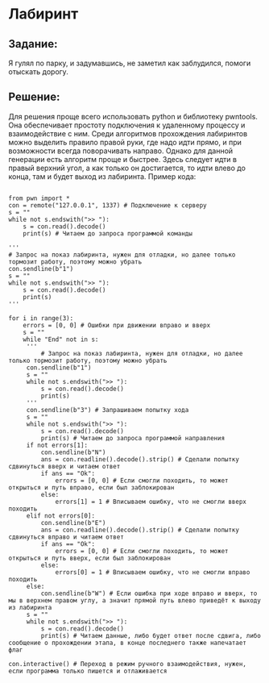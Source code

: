 <h1>Лабиринт</h1>

<h2>Задание:</h2>
Я гулял по парку, и задумавшись, не заметил как заблудился, помоги отыскать дорогу.<br>

<h2>Решение:</h2>
Для решения проще всего использовать python и библиотеку pwntools. Она обеспечивает простоту подключения к удаленному процессу и взаимодействие с ним. Среди алгоритмов прохождения лабиринтов можно выделить правило правой руки, где надо идти прямо, и при возможности всегда поворачивать направо. Однако для данной генерации есть алгоритм проще и быстрее. Здесь следует идти в правый верхний угол, а как только он достигается, то идти влево до конца, там и будет выход из лабиринта. Пример кода:

<pre lang="python">
<code>
from pwn import *
con = remote("127.0.0.1", 1337) # Подключение к серверу
s = ""
while not s.endswith(">> "):
    s = con.read().decode()
    print(s) # Читаем до запроса программой команды
  
'''
# Запрос на показ лабиринта, нужен для отладки, но далее только тормозит работу, поэтому можно убрать  
con.sendline(b"1")
s = ""
while not s.endswith(">> "):
    s = con.read().decode()
    print(s)
''' 
  
for i in range(3):    		 
    errors = [0, 0] # Ошибки при движении вправо и вверх
    s = ""
    while "End" not in s:
   	 '''
         # Запрос на показ лабиринта, нужен для отладки, но далее только тормозит работу, поэтому можно убрать
   	 con.sendline(b"1")
   	 s = ""
   	 while not s.endswith(">> "):
   		 s = con.read().decode()
   		 print(s)
   	 '''
   	 con.sendline(b"3") # Запрашиваем попытку хода
   	 s = ""
   	 while not s.endswith(">> "):
   		 s = con.read().decode()
   		 print(s) # Читаем до запроса программой направления
   	 if not errors[1]:
   		 con.sendline(b"N")
   		 ans = con.readline().decode().strip() # Сделали попытку сдвинуться вверх и читаем ответ
   		 if ans == "Ok":
       		 errors = [0, 0] # Если смогли походить, то может открыться и путь вправо, если был заблокирован
   		 else:
       		 errors[1] = 1 # Вписываем ошибку, что не смогли вверх походить
   	 elif not errors[0]:
   		 con.sendline(b"E")
   		 ans = con.readline().decode().strip() # Сделали попытку сдвинуться вправо и читаем ответ
   		 if ans == "Ok":
       		 errors = [0, 0] # Если смогли походить, то может открыться и путь вверх, если был заблокирован
   		 else:
       		 errors[0] = 1 # Вписываем ошибку, что не смогли вправо походить
   	 else:
   		 con.sendline(b"W") # Если ошибка при ходе вправо и вверх, то мы в верхнем правом углу, а значит прямой путь влево приведёт к выходу из лабиринта
   	 s = ""
   	 while not s.endswith(">> "):
   		 s = con.read().decode()
   		 print(s) # Читаем данные, либо будет ответ после сдвига, либо сообщение о прохождении этапа, в конце последнего также напечатает флаг
  	 
con.interactive() # Переход в режим ручного взаимодействия, нужен, если программа только пишется и отлаживается
</code>
</pre>
